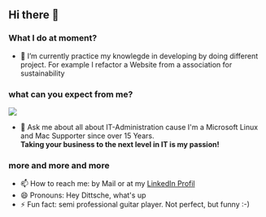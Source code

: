## Hi there 👋

### What I do at moment?

- 🌱 I’m currently practice my knowlegde in developing by doing different project. For example I refactor a Website from a association for sustainability <br>

### what can you expect from me?

![](https://www.codewars.com/users/dreadderino1987/badges/small)

- 💬 Ask me about all about IT-Administration cause I'm a Microsoft Linux and Mac Supporter since over 15 Years.<br>
           **Taking your business to the next level in IT is my passion!**

### more and more and more

- 📫 How to reach me: by Mail or at my [LinkedIn Profil](https://www.linkedin.com/in/sascha-dietrich-0a9600162/)<br>
- 😄 Pronouns: Hey Dittsche, what's up <br>
- ⚡ Fun fact: semi professional guitar player. Not perfect, but funny :-)
